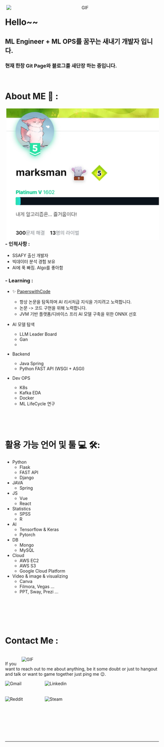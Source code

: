 
<div align="center">
<img width="500" alt="GIF" align="right" src="https://github.com/DataMarksman/DataMarksman/blob/master/assets/front_1.gif">
</div>

# Hello~~
## ML Engineer + ML OPS를 꿈꾸는 새내기 개발자 입니다.
### 현재 한창 Git Page와 블로그를 새단장 하는 중입니다.

</br>


# About ME 💬 :

### 

<img width="500" alt="PNG" align="right" src="https://github.com/DataMarksman/DataMarksman/blob/master/assets/backjun.png">

### - 인적사항 :
- SSAFY 출신 개발자
- 빅데이터 분석 경험 보유
- AI에 푹 빠짐. Algo를 좋아함

### - Learning :
- ✨ [PaperswithCode](https://paperswithcode.com) 
  - 항상 논문을 탐독하며 AI 리서처급 지식을 가지려고 노력합니다.
  - 논문 -> 코드 구현을 위해 노력합니다.
  - JVM 기반 플랫폼/디바이스 프리 AI 모델 구축을 위한 ONNX 선호
 
- AI 모델 탐색
  - LLM Leader Board
  - Gan
  - 

- Backend
  - Java Spring
  - Python FAST API (WSGI + ASGI)

- Dev OPS
  - K8s
  - Kafka EDA
  - Docker
  - ML LifeCycle 연구


</br>
</br>
</br>



# 활용 가능 언어 및 툴 ‍💻 🛠:

- Python
  - Flask
  - FAST API
  - Django
- JAVA
  - Spring
- JS
  - Vue
  - React
- Statistics
  - SPSS
  - R
- AI
  - Tensorflow & Keras
  - Pytorch
- DB
  - Mongo
  - MySQL
- Cloud
  - AWS EC2
  - AWS S3
  - Google Cloud Platform
- Video & image & visualizing
  - Canva
  - Filmora, Vegas ...
  - PPT, Sway, Prezi ...
</br>

<p align="center">

</br>
</br>
</br>



# Contact Me :

<p>
 </br>


<img hight="320" width="450" align="right" alt="GIF" src="https://github.com/Xx-Ashutosh-xX/Xx-Ashutosh-xX/blob/master/assets/93195.gif">


If you want to reach out to me about anything, be it some doubt or just to hangout and talk or want to game together just ping me 😉.

<a href="mailto:ashutosh.saxena.2001@gmail.com">
 <img align="left" alt="Gmail" width="130" hight="100" src="https://github.com/Xx-Ashutosh-xX/Xx-Ashutosh-xX/blob/master/assets/icons/gmail.png" />
</a>
<a href="https://www.linkedin.com/in/ashutosh-saxena-7b326817b/">
  <img align="left" alt="Linkedin" width="150" hight="100" src="https://github.com/Xx-Ashutosh-xX/Xx-Ashutosh-xX/blob/master/assets/icons/linkedin.png" />
</br>
</br>
</br>
</a>
<a href="https://www.reddit.com/user/X_Ashutosh_X">
  <img align="left" alt=" Reddit" width="130" hight="100" src="https://github.com/Xx-Ashutosh-xX/Xx-Ashutosh-xX/blob/master/assets/icons/reddit.png" />
</a>
<a href="https://steamcommunity.com/profiles/76561198182224539/">
  <img align="left" alt="Steam" width="130" hight="100" src="https://github.com/Xx-Ashutosh-xX/Xx-Ashutosh-xX/blob/master/assets/icons/steam.png" />
</a>
 </p>
 

</br>
</br>
</br>
</br>
</br>
</br>
</br>



*************